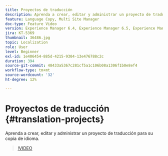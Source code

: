 ```yaml
---
title: Proyectos de traducción
description: Aprenda a crear, editar y administrar un proyecto de traducción para su copia de idioma.
feature: Language Copy, Multi Site Manager
doc-type: Feature Video
version: Experience Manager 6.4, Experience Manager 6.5, Experience Manager as a Cloud Service
jira: KT-5369
thumbnail: 36486.jpg
topic: Localization
role: User
level: Beginner
exl-id: 1e406454-885d-4215-9304-13e476788c2c
duration: 394
source-git-commit: 48433a5367c281cf5a1c106b08a1306f1b0e8ef4
workflow-type: tm+mt
source-wordcount: '32'
ht-degree: 12%

---
```


# Proyectos de traducción {#translation-projects}

Aprenda a crear, editar y administrar un proyecto de traducción para su copia de idioma.

>[!VIDEO](https://video.tv.adobe.com/v/41623?quality=12&learn=on&captions=spa)
